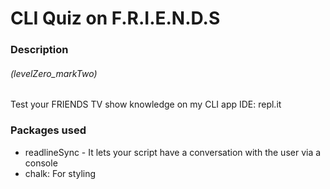 # CLI Quiz on F.R.I.E.N.D.S

### Description

###### (levelZero_markTwo)

Test your FRIENDS TV show knowledge on my CLI app 
IDE: repl.it


### Packages used
- readlineSync - It lets your script have a conversation with the user via a console
- chalk: For styling 
